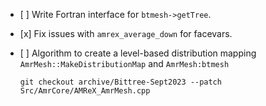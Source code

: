 - \[ \] Write Fortran interface for `btmesh->getTree`.

- \[x\] Fix issues with `amrex_average_down` for facevars.

- \[ \] Algorithm to create a level-based distribution mapping 
        `AmrMesh::MakeDistributionMap` and `AmrMesh:btmesh`
	```
	git checkout archive/Bittree-Sept2023 --patch Src/AmrCore/AMReX_AmrMesh.cpp
	```
